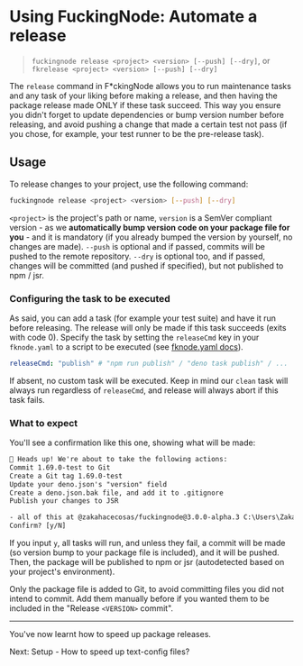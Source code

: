 # Using FuckingNode: Automate a release

> `fuckingnode release <project> <version> [--push] [--dry]`, or `fkrelease <project> <version> [--push] [--dry]`

The `release` command in F\*ckingNode allows you to run maintenance tasks and any task of your liking before making a release, and then having the package release made ONLY if these task succeed. This way you ensure you didn't forget to update dependencies or bump version number before releasing, and avoid pushing a change that made a certain test not pass (if you chose, for example, your test runner to be the pre-release task).

## Usage

To release changes to your project, use the following command:

```bash
fuckingnode release <project> <version> [--push] [--dry]
```

`<project>` is the project's path or name, `version` is a SemVer compliant version - as we **automatically bump version code on your package file for you** - and it is mandatory (if you already bumped the version by yourself, no changes are made). `--push` is optional and if passed, commits will be pushed to the remote repository. `--dry` is optional too, and if passed, changes will be committed (and pushed if specified), but not published to npm / jsr.

### Configuring the task to be executed

As said, you can add a task (for example your test suite) and have it run before releasing. The release will only be made if this task succeeds (exits with code 0). Specify the task by setting the `releaseCmd` key in your `fknode.yaml` to a script to be executed (see [fknode.yaml docs](fknode-yaml.md)).

```yaml
releaseCmd: "publish" # "npm run publish" / "deno task publish" / ...
```

If absent, no custom task will be executed. Keep in mind our `clean` task will always run regardless of `releaseCmd`, and release will always abort if this task fails.

### What to expect

You'll see a confirmation like this one, showing what will be made:

```txt
🚨 Heads up! We're about to take the following actions:
Commit 1.69.0-test to Git
Create a Git tag 1.69.0-test
Update your deno.json's "version" field
Create a deno.json.bak file, and add it to .gitignore
Publish your changes to JSR

- all of this at @zakahacecosas/fuckingnode@3.0.0-alpha.3 C:\Users\Zaka\FuckingNode
Confirm? [y/N]
```

If you input `y`, all tasks will run, and unless they fail, a commit will be made (so version bump to your package file is included), and it will be pushed. Then, the package will be published to npm or jsr (autodetected based on your project's environment).

Only the package file is added to Git, to avoid committing files you did not intend to commit. Add them manually before if you wanted them to be included in the "Release `<VERSION>` commit".

---

You've now learnt how to speed up package releases.

Next: Setup - How to speed up text-config files?
